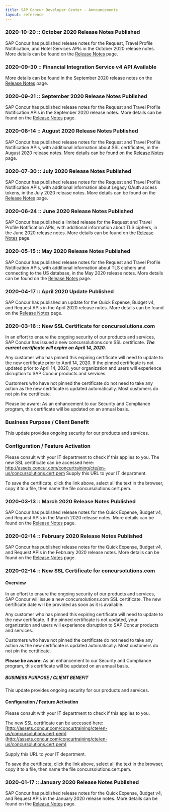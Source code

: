 ```yaml
---
title: SAP Concur Developer Center - Announcements
layout: reference
---
```

### 2020-10-20 :: October 2020 Release Notes Published

SAP Concur has published release notes for the Request, Travel Profile Notification, and Hotel Services APIs in the October 2020 release notes. More details can be found on the [Release Notes](https://developer.concur.com/tools-support/release-notes/index.html) page.

### 2020-09-30 :: Financial Integration Service v4 API Available

More details can be found in the September 2020 release notes on the [Release Notes](https://developer.concur.com/tools-support/release-notes/index.html) page.

### 2020-09-21 :: September 2020 Release Notes Published

SAP Concur has published release notes for the Request and Travel Profile Notification APIs in the September 2020 release notes. More details can be found on the [Release Notes](https://developer.concur.com/tools-support/release-notes/index.html) page.

### 2020-08-14 :: August 2020 Release Notes Published

SAP Concur has published release notes for the Request and Travel Profile Notification APIs, with additional information about SSL certificates, in the August 2020 release notes. More details can be found on the [Release Notes](https://developer.concur.com/tools-support/release-notes/index.html) page.

### 2020-07-30 :: July 2020 Release Notes Published

SAP Concur has published release notes for the Request and Travel Profile Notification APIs, with additional information about Legacy OAuth access tokens, in the July 2020 release notes. More details can be found on the [Release Notes](https://developer.concur.com/tools-support/release-notes/index.html) page.

### 2020-06-24 :: June 2020 Release Notes Published

SAP Concur has published a limited release for the Request and Travel Profile Notification APIs, with additional information about TLS ciphers, in the June 2020 release notes. More details can be found on the [Release Notes](https://developer.concur.com/tools-support/release-notes/index.html) page.

### 2020-05-15 :: May 2020 Release Notes Published

SAP Concur has published release notes for the Request and Travel Profile Notification APIs, with additional information about TLS ciphers and connecting to the US database, in the May 2020 release notes. More details can be found on the [Release Notes](https://developer.concur.com/tools-support/release-notes/index.html) page.

### 2020-04-17 :: April 2020 Update Published

SAP Concur has published an update for the Quick Expense, Budget v4, and Request APIs in the April 2020 release notes. More details can be found on the [Release Notes](https://developer.concur.com/tools-support/release-notes/index.html) page.

### 2020-03-16 :: New SSL Certificate for concursolutions.com

In an effort to ensure the ongoing security of our products and services, SAP Concur has issued a new concursolutions.com SSL certificate. ***The current certificate will expire on April 14, 2020.***

Any customer who has pinned this expiring certificate will need to update to the new certificate prior to April 14, 2020. If the pinned certificate is not updated prior to April 14, 2020, your organization and users will experience disruption to SAP Concur products and services.

Customers who have not pinned the certificate do not need to take any action as the new certificate is updated automatically. Most customers do not pin the certificate.

Please be aware: As an enhancement to our Security and Compliance program, this certificate will be updated on an annual basis.

### Business Purpose / Client Benefit

This update provides ongoing security for our products and services.

### Configuration / Feature Activation

Please consult with your IT department to check if this applies to you.
The new SSL certificate can be accessed here:  http://assets.concur.com/concurtraining/cte/en-us/concursolutions.cert.pem
Supply this URL to your IT department.

To save the certificate, click the link above, select all the text in the browser, copy it to a file, then name the file concursolutions.cert.pem.

### 2020-03-13 :: March 2020 Release Notes Published

SAP Concur has published release notes for the Quick Expense, Budget v4, and Request APIs in the March 2020 release notes. More details can be found on the [Release Notes](https://developer.concur.com/tools-support/release-notes/index.html) page.

### 2020-02-14 :: February 2020 Release Notes Published

SAP Concur has published release notes for the Quick Expense, Budget v4, and Request APIs in the February 2020 release notes. More details can be found on the [Release Notes](https://developer.concur.com/tools-support/release-notes/index.html) page.

### 2020-02-14 :: New SSL Certificate for concursolutions.com

#### Overview
In an effort to ensure the ongoing security of our products and services, SAP Concur will issue a new concursolutions.com SSL certificate. The new certificate date will be provided as soon as it is available.

Any customer who has pinned this expiring certificate will need to update to the new certificate. If the pinned certificate is not updated, your organization and users will experience disruption to SAP Concur products and services.

Customers who have not pinned the certificate do not need to take any action as the new certificate is updated automatically. Most customers do not pin the certificate.

**Please be aware:** As an enhancement to our Security and Compliance program, this certificate will be updated on an annual basis.

##### BUSINESS PURPOSE / CLIENT BENEFIT

This update provides ongoing security for our products and services.

#### Configuration / Feature Activation

Please consult with your IT department to check if this applies to you.

The new SSL certificate can be accessed here: [http://assets.concur.com/concurtraining/cte/en-us/concursolutions.cert.pem](http://assets.concur.com/concurtraining/cte/en-us/concursolutions.cert.pem)

Supply this URL to your IT department.

To save the certificate, click the link above, select all the text in the browser, copy it to a file, then name the file concursolutions.cert.pem.

### 2020-01-17 :: January 2020 Release Notes Published

SAP Concur has published release notes for the Quick Expense, Budget v4, and Request APIs in the January 2020 release notes. More details can be found on the [Release Notes](https://developer.concur.com/tools-support/release-notes/index.html) page.
